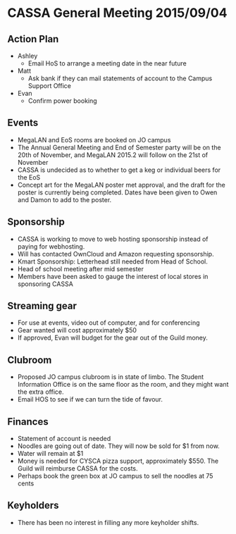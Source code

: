 CASSA General Meeting 2015/09/04
================================

Action Plan
-----------
* Ashley
	+ Email HoS to arrange a meeting date in the near future
* Matt
	+ Ask bank if they can mail statements of account to the Campus Support Office
* Evan 
	+ Confirm power booking
	
Events
------
* MegaLAN and EoS rooms are booked on JO campus
* The Annual General Meeting and End of Semester party will be on the 20th of November, and MegaLAN 2015.2 will follow on the 21st of November
* CASSA is undecided as to whether to get a keg or individual beers for the EoS
* Concept art for the MegaLAN poster met approval, and the draft for the poster is currently being completed. Dates have been given to Owen and Damon to add to the poster.

Sponsorship
-----------
* CASSA is working to move to web hosting sponsorship instead of paying for webhosting.
* Will has contacted OwnCloud and Amazon requesting sponsorship.
* Kmart Sponsorship: Letterhead still needed from Head of School.
* Head of school meeting after mid semester
* Members have been asked to gauge the interest of local stores in sponsoring CASSA

Streaming gear
--------------
* For use at events, video out of computer, and for conferencing
* Gear wanted will cost approximately $50
* If approved, Evan will budget for the gear out of the Guild money.

Clubroom
--------
* Proposed JO campus clubroom is in state of limbo. The Student Information Office is on the same floor as the room, and they might want the extra office.
* Email HOS to see if we can turn the tide of favour.

Finances
--------
* Statement of account is needed
* Noodles are going out of date. They will now be sold for $1 from now.
* Water will remain at $1
* Money is needed for CYSCA pizza support, approximately $550. The Guild will reimburse CASSA for the costs.
* Perhaps book the green box at JO campus to sell the noodles at 75 cents

Keyholders
----------
* There has been no interest in filling any more keyholder shifts.


